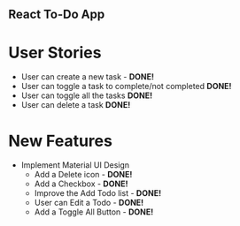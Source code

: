 ## React To-Do App

# User Stories

- User can create a new task - **DONE!**
- User can toggle a task to complete/not completed **DONE!**
- User can toggle all the tasks **DONE!**
- User can delete a task **DONE!**

# New Features

- Implement Material UI Design
  - Add a Delete icon - **DONE!**
  - Add a Checkbox - **DONE!**
  - Improve the Add Todo list -  **DONE!**
  - User can Edit a Todo -  **DONE!**
  - Add a Toggle All Button -  **DONE!**
